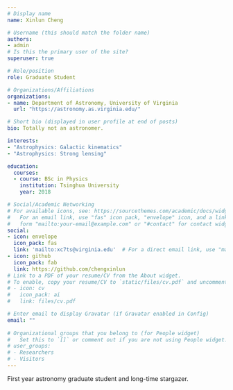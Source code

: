 ```yaml
---
# Display name
name: Xinlun Cheng

# Username (this should match the folder name)
authors:
- admin
# Is this the primary user of the site?
superuser: true

# Role/position
role: Graduate Student

# Organizations/Affiliations
organizations:
- name: Department of Astronomy, University of Virginia
  url: "https://astronomy.as.virginia.edu/"

# Short bio (displayed in user profile at end of posts)
bio: Totally not an astronomer.

interests:
- "Astrophysics: Galactic kinematics"
- "Astrophysics: Strong lensing"

education:
  courses:
  - course: BSc in Physics
    institution: Tsinghua University
    year: 2018

# Social/Academic Networking
# For available icons, see: https://sourcethemes.com/academic/docs/widgets/#icons
#   For an email link, use "fas" icon pack, "envelope" icon, and a link in the
#   form "mailto:your-email@example.com" or "#contact" for contact widget.
social:
- icon: envelope
  icon_pack: fas
  link: 'mailto:xc7ts@virginia.edu'  # For a direct email link, use "mailto:test@example.org".
- icon: github
  icon_pack: fab
  link: https://github.com/chengxinlun
# Link to a PDF of your resume/CV from the About widget.
# To enable, copy your resume/CV to `static/files/cv.pdf` and uncomment the lines below.  
# - icon: cv
#   icon_pack: ai
#   link: files/cv.pdf

# Enter email to display Gravatar (if Gravatar enabled in Config)
email: ""
  
# Organizational groups that you belong to (for People widget)
#   Set this to `[]` or comment out if you are not using People widget.  
# user_groups:
# - Researchers
# - Visitors
---
```


First year astronomy graduate student and long-time stargazer.
